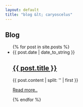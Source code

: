 ```yaml
---
layout: default
title: "blog &lt; caryoscelus"
---
```


<h2>Blog</h2>
<div id="home">
  <ul class="posts">
    {% for post in site.posts %}
      <li>
        <div class="meta">{{ post.date | date_to_string }}</div>
        <h2><a href="{{ post.url }}">{{ post.title }}</a></h2>
        {{ post.content | split: '<cut />' | first }}
        <p class="read_more"><a href="{{ post.url }}">Read more..</a></p>
      </li>
    {% endfor %}
  </ul>
</div>
